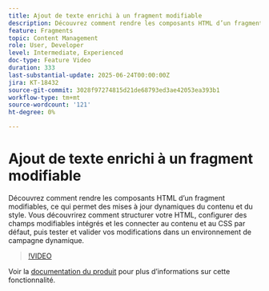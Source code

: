 ```yaml
---
title: Ajout de texte enrichi à un fragment modifiable
description: Découvrez comment rendre les composants HTML d’un fragment modifiables, ce qui permet des mises à jour dynamiques du contenu et du style. Vous découvrirez comment structurer votre HTML, configurer des champs modifiables intégrés et les connecter au contenu et au CSS par défaut, puis tester et valider vos modifications dans un environnement de campagne dynamique.
feature: Fragments
topic: Content Management
role: User, Developer
level: Intermediate, Experienced
doc-type: Feature Video
duration: 333
last-substantial-update: 2025-06-24T00:00:00Z
jira: KT-18432
source-git-commit: 3028f97274815d21de68793ed3ae42053ea393b1
workflow-type: tm+mt
source-wordcount: '121'
ht-degree: 0%

---
```



# Ajout de texte enrichi à un fragment modifiable

Découvrez comment rendre les composants HTML d’un fragment modifiables, ce qui permet des mises à jour dynamiques du contenu et du style. Vous découvrirez comment structurer votre HTML, configurer des champs modifiables intégrés et les connecter au contenu et au CSS par défaut, puis tester et valider vos modifications dans un environnement de campagne dynamique.

>[!VIDEO](https://video.tv.adobe.com/v/3464363/?learn=on&enablevpops)

Voir la [documentation du produit](https://experienceleague.adobe.com/fr/docs/journey-optimizer/using/content-management/fragments/customizable-fragments) pour plus d’informations sur cette fonctionnalité.
